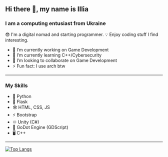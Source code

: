 ## Hi there 👋, my name is Illia
### I am a computing entusiast from Ukraine
😎 I'm a digital nomad and starting programmer. 💡 Enjoy coding stuff I find interesting.

- 🔭 I’m currently working on Game Development
- 🌱 I’m currently learning C++/Cybersecurity
- 👯 I’m looking to collaborate on Game Development
- ⚡ Fun fact: I use arch btw
---
### My Skills
- 🐍 Python
- 📯 Flask
- 🕸️ HTML, CSS, JS
- ⚡ Bootstrap
- ♾️ Unity (C#)
- 🤖 GoDot Engine (GDScript)
- 🖥️ C++
---
[![Top Langs](https://github-readme-stats.vercel.app/api/top-langs/?username=def1de)](https://github.com/anuraghazra/github-readme-stats)
